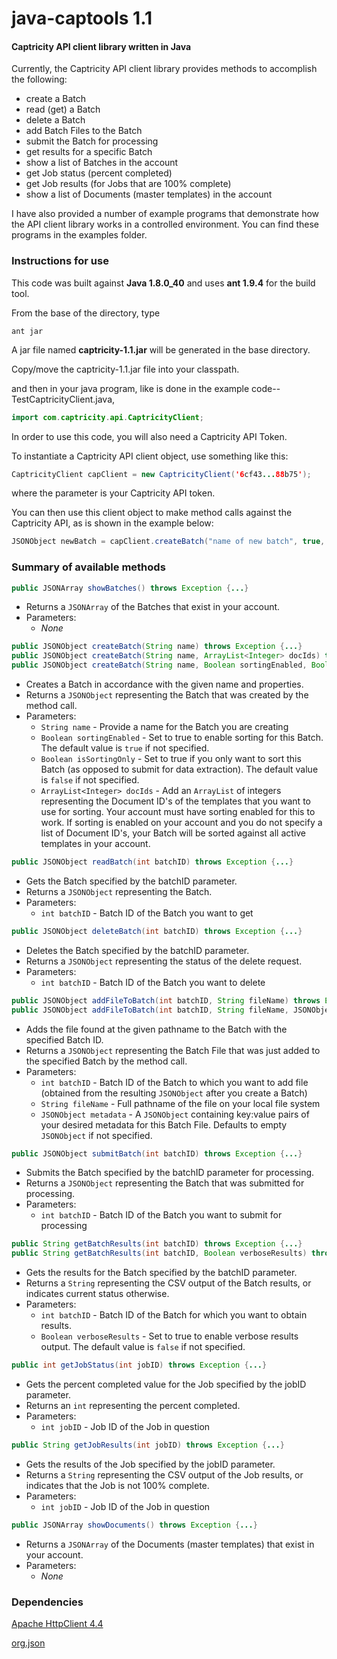 # java-captools 1.1
#### Captricity API client library written in Java

Currently, the Captricity API client library provides methods to accomplish the following:
* create a Batch
* read (get) a Batch
* delete a Batch
* add Batch Files to the Batch
* submit the Batch for processing
* get results for a specific Batch
* show a list of Batches in the account
* get Job status (percent completed)
* get Job results (for Jobs that are 100% complete)
* show a list of Documents (master templates) in the account

I have also provided a number of example programs that demonstrate how the API client library works in a controlled environment.  You can find these programs in the examples folder.

### Instructions for use

This code was built against **Java 1.8.0\_40** and uses **ant 1.9.4** for the build tool.

From the base of the directory, type

```
ant jar
```

A jar file named **captricity-1.1.jar** will be generated in the base directory.

Copy/move the captricity-1.1.jar file into your classpath.

and then in your java program, like is done in the example code-- TestCaptricityClient.java,

```java
import com.captricity.api.CaptricityClient;
```

In order to use this code, you will also need a Captricity API Token.

To instantiate a Captricity API client object, use something like this:

```java
CaptricityClient capClient = new CaptricityClient('6cf43...88b75');
```

where the parameter is your Captricity API token.

You can then use this client object to make method calls against the Captricity API, as is shown in the example below:

```java
JSONObject newBatch = capClient.createBatch("name of new batch", true, false);
```

### Summary of available methods

```java
public JSONArray showBatches() throws Exception {...}
```
* Returns a `JSONArray` of the Batches that exist in your account.
* Parameters:
  - *None*

```java
public JSONObject createBatch(String name) throws Exception {...}
public JSONObject createBatch(String name, ArrayList<Integer> docIds) throws Exception {...}
public JSONObject createBatch(String name, Boolean sortingEnabled, Boolean isSortingOnly, ArrayList<Integer> docIds) throws Exception {...}
```
* Creates a Batch in accordance with the given name and properties.
* Returns a `JSONObject` representing the Batch that was created by the method call.
* Parameters:
  - `String name` - Provide a name for the Batch you are creating
  - `Boolean sortingEnabled` \- Set to true to enable sorting for this Batch.  The default value is `true` if not specified.
  - `Boolean isSortingOnly` \- Set to true if you only want to sort this Batch (as opposed to submit for data extraction).  The default value is `false` if not specified.
  - `ArrayList<Integer> docIds` \- Add an `ArrayList` of integers representing the Document ID's of the templates that you want to use for sorting.  Your account must have sorting enabled for this to work. If sorting is enabled on your account and you do not specify a list of Document ID's, your Batch will be sorted against all active templates in your account.

```java
public JSONObject readBatch(int batchID) throws Exception {...}
```
* Gets the Batch specified by the batchID parameter.
* Returns a `JSONObject` representing the Batch.
* Parameters:
  - `int batchID` \- Batch ID of the Batch you want to get

```java
public JSONObject deleteBatch(int batchID) throws Exception {...}
```
* Deletes the Batch specified by the batchID parameter.
* Returns a `JSONObject` representing the status of the delete request.
* Parameters:
  - `int batchID` \- Batch ID of the Batch you want to delete

```java
public JSONObject addFileToBatch(int batchID, String fileName) throws Exception {...}
public JSONObject addFileToBatch(int batchID, String fileName, JSONObject metadata) throws Exception {...}
```
* Adds the file found at the given pathname to the Batch with the specified Batch ID.
* Returns a `JSONObject` representing the Batch File that was just added to the specified Batch by the method call.
* Parameters:
  - `int batchID` \- Batch ID of the Batch to which you want to add file (obtained from the resulting `JSONObject` after you create a Batch)
  - `String fileName` \- Full pathname of the file on your local file system
  - `JSONObject metadata` \- A `JSONObject` containing key:value pairs of your desired metadata for this Batch File. Defaults to empty `JSONObject` if not specified.

```java
public JSONObject submitBatch(int batchID) throws Exception {...}
```
* Submits the Batch specified by the batchID parameter for processing.
* Returns a `JSONObject` representing the Batch that was submitted for processing.
* Parameters:
  - `int batchID` \- Batch ID of the Batch you want to submit for processing

```java
public String getBatchResults(int batchID) throws Exception {...}
public String getBatchResults(int batchID, Boolean verboseResults) throws Exception {...}
```
* Gets the results for the Batch specified by the batchID parameter.
* Returns a `String` representing the CSV output of the Batch results, or indicates current status otherwise.
* Parameters:
  - `int batchID` \- Batch ID of the Batch for which you want to obtain results.
  - `Boolean verboseResults` \- Set to true to enable verbose results output.  The default value is `false` if not specified.

```java
public int getJobStatus(int jobID) throws Exception {...}
```
* Gets the percent completed value for the Job specified by the jobID parameter.
* Returns an `int` representing the percent completed.
* Parameters:
  - `int jobID` \- Job ID of the Job in question

```java
public String getJobResults(int jobID) throws Exception {...}
```
* Gets the results of the Job specified by the jobID parameter.
* Returns a `String` representing the CSV output of the Job results, or indicates that the Job is not 100% complete.
* Parameters:
  - `int jobID` \- Job ID of the Job in question

```java
public JSONArray showDocuments() throws Exception {...}
```
* Returns a `JSONArray` of the Documents (master templates) that exist in your account.
* Parameters:
  - *None*

### Dependencies

[Apache HttpClient 4.4](http://psg.mtu.edu/pub/apache//httpcomponents/httpclient/binary/httpcomponents-client-4.4-bin.zip)

[org.json](http://central.maven.org/maven2/org/json/json/20140107/json-20140107.jar)
